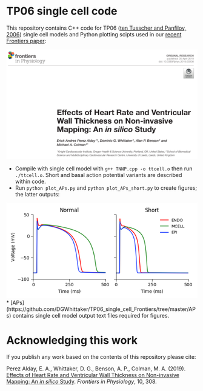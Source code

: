 # TP06 single cell code

This repository contains C++ code for TP06 ([ten Tusscher and Panfilov, 2006](https://doi.org/10.1152/ajpheart.00109.2006)) single cell models and Python plotting scipts used in our [recent Frontiers paper](https://doi.org/10.3389/fphys.2019.00308):

<img src="https://github.com/DGWhittaker/TP06_single_cell_Frontiers/blob/master/Images/Frontiers-paper.png" width="600">

* Compile with single cell model with `g++ TNNP.cpp -o ttcell.o` then run `./ttcell.o`. Short and basal action potential variants are described within code.
* Run `python plot_APs.py` and `python plot_APs_short.py` to create figures; the latter outputs:
<img src="https://github.com/DGWhittaker/TP06_single_cell_Frontiers/blob/master/Images/Short-APs.png"> 
* [APs](https://github.com/DGWhittaker/TP06_single_cell_Frontiers/tree/master/APs) contains single cell model output text files required for figures.

# Acknowledging this work

If you publish any work based on the contents of this repository please cite:

Perez Alday, E. A., Whittaker, D. G., Benson, A. P., Colman, M. A.
(2019).
[Effects of Heart Rate and Ventricular Wall Thickness on Non-invasive Mapping: An _in silico_ Study](https://doi.org/10.3389/fphys.2019.00308).
_Frontiers in Physiology_, 10, 308.